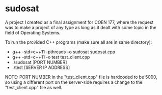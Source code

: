 # sudosat

A project I created as a final assignment for COEN 177, where the request was to make a project of any type as long as it dealt with some topic in the field of Operating Systems.


To run the provided C++ programs (make sure all are in same directory): 
 - g++ -std=c++11 -pthreads -o sudosat sudosat.cpp
 - g++ -std=c++11 -o test test_client.cpp
 - ./sudosat [PORT NUMBER]
 - ./test [SERVER IP ADDRESS]

NOTE: PORT NUMBER in the "test_client.cpp" file is hardcoded to be 5000, so using a different port on the server-side requires a change to the "test_client.cpp" file as well. 
